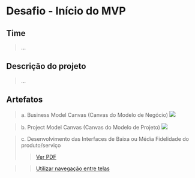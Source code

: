 # Desafio - Início do MVP

## Time
> ...

## Descrição do projeto
> ...

## Artefatos
> a. Business Model Canvas (Canvas do Modelo de Negócio)
![](https://github.com/kqueiroz/toDoList/blob/main/BMC/a.%20Business%20Model%20Canvas%20(Canvas%20do%20Modelo%20de%20Neg%C3%B3cio).png)

> b. Project Model Canvas (Canvas do Modelo de Projeto)
![](https://github.com/kqueiroz/toDoList/blob/main/PMC/b.%20Project%20Model%20Canvas%20(Canvas%20do%20Modelo%20de%20Projeto).png)

> c. Desenvolvimento das Interfaces de Baixa ou Média Fidelidade do produto/serviço
>> [Ver PDF](https://github.com/kqueiroz/toDoList/blob/main/Interfaces/Interfaces.pdf)

>> [Utilizar navegação entre telas](https://www.figma.com/proto/ycGy1Yp62ObkYlxlZ9msXL/Interfaces?node-id=47%3A144&scaling=min-zoom)
